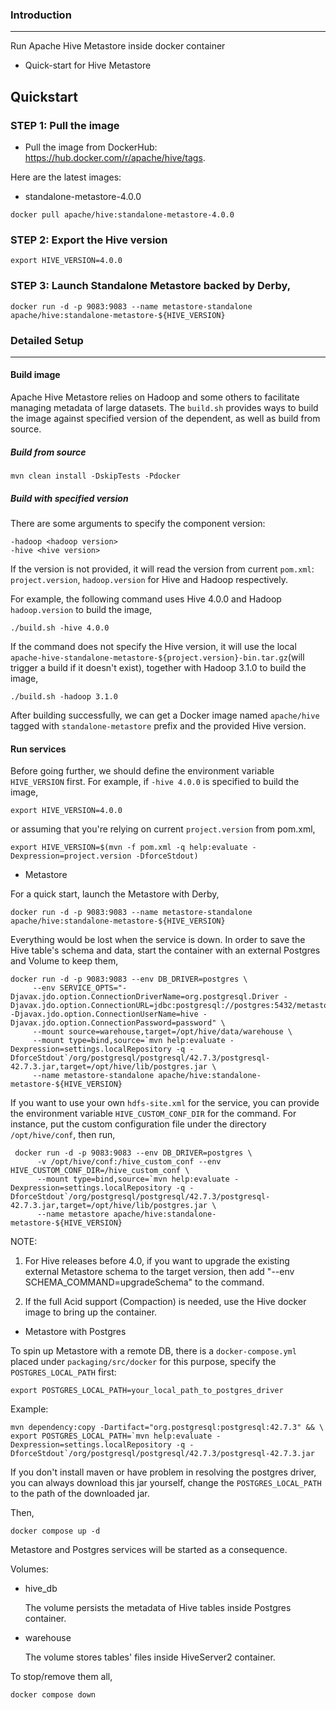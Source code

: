 <!--
{% comment %}
Licensed to the Apache Software Foundation (ASF) under one or more
contributor license agreements.  See the NOTICE file distributed with
this work for additional information regarding copyright ownership.
The ASF licenses this file to you under the Apache License, Version 2.0
(the "License"); you may not use this file except in compliance with
the License.  You may obtain a copy of the License at

http://www.apache.org/licenses/LICENSE-2.0

Unless required by applicable law or agreed to in writing, software
distributed under the License is distributed on an "AS IS" BASIS,
WITHOUT WARRANTIES OR CONDITIONS OF ANY KIND, either express or implied.
See the License for the specific language governing permissions and
limitations under the License.
{% endcomment %}
-->
### Introduction

---
Run Apache Hive Metastore inside docker container
- Quick-start for Hive Metastore


## Quickstart
### STEP 1: Pull the image
- Pull the image from DockerHub: https://hub.docker.com/r/apache/hive/tags. 

Here are the latest images:
- standalone-metastore-4.0.0

```shell
docker pull apache/hive:standalone-metastore-4.0.0
```
### STEP 2: Export the Hive version
```shell
export HIVE_VERSION=4.0.0
```

### STEP 3: Launch Standalone Metastore backed by Derby,
```shell
docker run -d -p 9083:9083 --name metastore-standalone apache/hive:standalone-metastore-${HIVE_VERSION}
```

### Detailed Setup
---
#### Build image
Apache Hive Metastore relies on Hadoop and some others to facilitate managing metadata of large datasets. 
The `build.sh` provides ways to build the image against specified version of the dependent, as well as build from source.

##### Build from source
```shell
mvn clean install -DskipTests -Pdocker
```
##### Build with specified version
There are some arguments to specify the component version:
```shell
-hadoop <hadoop version>
-hive <hive version> 
```
If the version is not provided, it will read the version from current `pom.xml`:
`project.version`, `hadoop.version` for Hive and Hadoop respectively. 

For example, the following command uses Hive 4.0.0 and Hadoop `hadoop.version` to build the image,
```shell
./build.sh -hive 4.0.0
```
If the command does not specify the Hive version, it will use the local `apache-hive-standalone-metastore-${project.version}-bin.tar.gz`(will trigger a build if it doesn't exist),
together with Hadoop 3.1.0 to build the image,
```shell
./build.sh -hadoop 3.1.0
```
After building successfully, we can get a Docker image named `apache/hive` tagged with `standalone-metastore` prefix and the provided Hive version.

#### Run services

Before going further, we should define the environment variable `HIVE_VERSION` first.
For example, if `-hive 4.0.0` is specified to build the image,
```shell
export HIVE_VERSION=4.0.0
```
or assuming that you're relying on current `project.version` from pom.xml,
```shell
export HIVE_VERSION=$(mvn -f pom.xml -q help:evaluate -Dexpression=project.version -DforceStdout)
```
- Metastore

For a quick start, launch the Metastore with Derby,
  ```shell
  docker run -d -p 9083:9083 --name metastore-standalone apache/hive:standalone-metastore-${HIVE_VERSION}
  ```
  Everything would be lost when the service is down. In order to save the Hive table's schema and data, start the container with an external Postgres and Volume to keep them,

  ```shell
  docker run -d -p 9083:9083 --env DB_DRIVER=postgres \
       --env SERVICE_OPTS="-Djavax.jdo.option.ConnectionDriverName=org.postgresql.Driver -Djavax.jdo.option.ConnectionURL=jdbc:postgresql://postgres:5432/metastore_db -Djavax.jdo.option.ConnectionUserName=hive -Djavax.jdo.option.ConnectionPassword=password" \
       --mount source=warehouse,target=/opt/hive/data/warehouse \
       --mount type=bind,source=`mvn help:evaluate -Dexpression=settings.localRepository -q -DforceStdout`/org/postgresql/postgresql/42.7.3/postgresql-42.7.3.jar,target=/opt/hive/lib/postgres.jar \
       --name metastore-standalone apache/hive:standalone-metastore-${HIVE_VERSION}
  ```

  If you want to use your own `hdfs-site.xml` for the service, you can provide the environment variable `HIVE_CUSTOM_CONF_DIR` for the command. For instance, put the custom configuration file under the directory `/opt/hive/conf`, then run,

  ```shell
   docker run -d -p 9083:9083 --env DB_DRIVER=postgres \
        -v /opt/hive/conf:/hive_custom_conf --env HIVE_CUSTOM_CONF_DIR=/hive_custom_conf \
        --mount type=bind,source=`mvn help:evaluate -Dexpression=settings.localRepository -q -DforceStdout`/org/postgresql/postgresql/42.7.3/postgresql-42.7.3.jar,target=/opt/hive/lib/postgres.jar \
        --name metastore apache/hive:standalone-metastore-${HIVE_VERSION}
  ```

NOTE:

1) For Hive releases before 4.0, if you want to upgrade the existing external Metastore schema to the target version,
then add "--env SCHEMA_COMMAND=upgradeSchema" to the command.

2) If the full Acid support (Compaction) is needed, use the Hive docker image to bring up the container.

- Metastore with Postgres

To spin up Metastore with a remote DB, there is a `docker-compose.yml` placed under `packaging/src/docker` for this purpose,
specify the `POSTGRES_LOCAL_PATH` first:
```shell
export POSTGRES_LOCAL_PATH=your_local_path_to_postgres_driver
```
Example:
```shell
mvn dependency:copy -Dartifact="org.postgresql:postgresql:42.7.3" && \
export POSTGRES_LOCAL_PATH=`mvn help:evaluate -Dexpression=settings.localRepository -q -DforceStdout`/org/postgresql/postgresql/42.7.3/postgresql-42.7.3.jar 
```
If you don't install maven or have problem in resolving the postgres driver, you can always download this jar yourself,
change the `POSTGRES_LOCAL_PATH` to the path of the downloaded jar.

Then,
```shell
docker compose up -d
```
Metastore and Postgres services will be started as a consequence.

Volumes:
- hive_db

  The volume persists the metadata of Hive tables inside Postgres container.
- warehouse

  The volume stores tables' files inside HiveServer2 container.

To stop/remove them all,
```shell
docker compose down
```